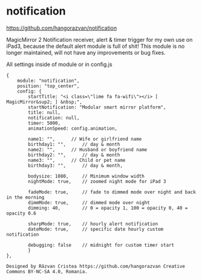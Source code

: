 # notification

https://github.com/hangorazvan/notification

MagicMirror 2 Notification receiver, alert & timer trigger for my own use on iPad3, 
because the default alert module is full of shit!
This module is no longer maintained, will not have any improvements or bug fixes.

All settings inside of module or in config.js

	{
		module: "notification",
		position: "top_center",
		config: {
			startTitle: "<i class=\"lime fa fa-wifi\"></i> [ MagicMirror&sup2; ] &nbsp;",
			startNotification: "Modular smart mirror platform",
			title: null,
			notification: null,
			timer: 5000,
			animationSpeed: config.animation,

			name1: "",		// Wife or girlfriend name
			birthday1: "",		// day & month
			name2: "",		// Husband or boyfriend name
			birthday2: "",		// day & month
			name3: "",		// Child or pet name
			birthday3: "",		// day & month,

			bodysize: 1080,		// Minimum window width
			nightMode: true,	// zoomed night mode for iPad 3

			fadeMode: true,		// fade to dimmed mode over night and back in the morning
			dimmMode: true,		// dimmed mode over night
			dimming: 40,		// 0 = opacity 1, 100 = opacity 0, 40 = opacity 0.6

			sharpMode: true,	// hourly alert notification
			dateMode: true,		// specific date hourly custom notification

			debugging: false 	// midnight for custom timer start
			}
	},

	Designed by Răzvan Cristea https://github.com/hangorazvan Creative Commons BY-NC-SA 4.0, Romania.